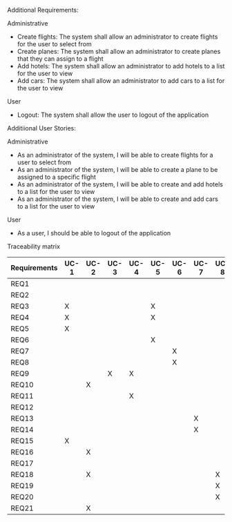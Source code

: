 Additional Requirements: 

Administrative 
- Create flights: The system shall allow an administrator to create flights for the user to select from 
- Create planes: The system shall allow an administrator to create planes that they can assign to a flight
- Add hotels: The system shall allow an administrator to add hotels to a list for the user to view
- Add cars: The system shall allow an administrator to add cars to a list for the user to view 

User
- Logout: The system shall allow the user to logout of the application  

Additiional User Stories:

Administrative
- As an administrator of the system, I will be able to create flights for a user to select from
- As an administrator of the system, I will be able to create a plane to be assigned to a specific flight
- As an administrator of the system, I will be able to create and add hotels to a list for the user to view  
- As an administrator of the system, I will be able to create and add cars to a list for the user to view 

User
- As a user, I should be able to logout of the application


Traceability matrix

Requirements|UC-1|UC-2|UC-3|UC-4|UC-5|UC-6|UC-7|UC-8|UC-9
------------|----|----|----|----|----|----|----|----|----
REQ1		|    |	  |    |	|	 |	  |	   |    |  X
REQ2		|    |	  |	   |	|    |    |    |    |  X
REQ3		|  X |    |    |    |  X |    |    |    | 
REQ4		|  X |    |    |    |  X |    |    |    |
REQ5		|  X |    |    |    |    |    |    |    |
REQ6		|    |	  |	   |	|  X |    |	   |    |
REQ7		|	 |    |    |    |    |  X |    |    |
REQ8		|    |    |    |    |    |  X |    |    |
REQ9		|    |    |  X |  X |    |    |    |    |
REQ10		|    |  X |    |    |    |    |    |    |
REQ11		|    |    |    |  X |    |    |    |    | 
REQ12		|	 |    |    |    |    |    |    |    |  X
REQ13		|	 |    |    |    |    |    |  X |    |
REQ14		|	 |    |    |    |    |    |  X |    | 
REQ15		|  X |    |    |    |    |    |    |	|
REQ16		|  	 |  X |    |    |    |    |    |    |
REQ17		|	 |    |    |    |    |    |    |    |  X 
REQ18		|	 |  X |    |    |    |    |    |  X |
REQ19		|	 |    |    |    |    |    |    |  X |
REQ20		|	 |    |    |    |    |    |    |  X |
REQ21		|	 |	X |	   |    |    |    |    |    | 

